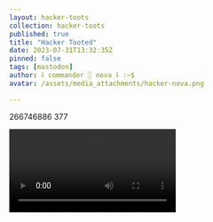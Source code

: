 ```yaml
---
layout: hacker-toots
collection: hacker-toots
published: true
title: "Hacker Tooted"
date: 2023-07-31T13:32:35Z
pinned: false
tags: [mastodon]
author: ⸸ commander ░ nova ⸸ :~$
avatar: /assets/media_attachments/hacker-nova.png

---
```


<p>266746886 377</p>

![media](/assets/media_attachments/files/110/808/946/170/137/213/original/ba8b431c9a47e7c7.mp4)
